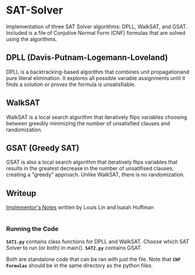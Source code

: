 # SAT-Solver
 Implementation of three SAT Solver algorithms: DPLL, WalkSAT, and GSAT. Included is a file of Conjutive Normal Form (CNF) formulas that are solved using the algorithms.


## DPLL (Davis-Putnam-Logemann-Loveland)
 DPLL is a backtracking-based algorithm that combines unit propagationand pure literal elimination. It explores all possible variable assignments until it finds a solution or proves the formula is unsatisfiable.

## WalkSAT
 WalkSAT is a local search algorithm that iteratively flips variables choosing between greedily minimizing the number of unsatisfied clauses and randomization.

## GSAT (Greedy SAT)
 GSAT is also a local search algorithm that iteratively flips variables that results in the greatest decrease in the number of unsatifised clauses, creating a "greedy" approach. Unlike WalkSAT, there is no randomization.

## Writeup
[Implementor's Notes](Implementor's-Notes.pdf) written by Louis Lin and Isaiah Huffman <br/> <br/>

### Running the Code
**`SAT1.py`** contains class functions for DPLL and WalkSAT. Choose which SAT Solver to run (or both) in main().
**`SAT2.py`** contains GSAT.

Both are standalone code that can be ran with just the file. Note that **`CNF Formulas`** should be in the same directory as the python files.
